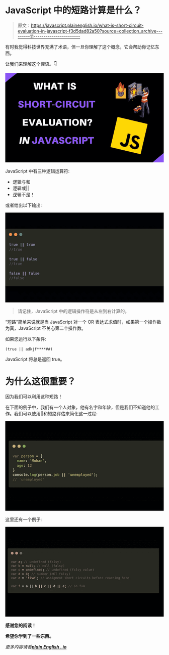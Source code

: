 # JavaScript 中的短路计算是什么？

> 原文：<https://javascript.plainenglish.io/what-is-short-circuit-evaluation-in-javascript-f3d5dad82a50?source=collection_archive---------11----------------------->

有时我觉得科技世界充满了术语，但一旦你理解了这个概念，它会帮助你记忆东西。

让我们来理解这个俚语。👇

![](img/0fad56d0de7b8bd94e51469f3627bf84.png)

JavaScript 中有三种逻辑运算符:

*   逻辑与和
*   逻辑或||
*   逻辑不是！

或者给出以下输出:

![](img/d9fd564f6a9107a7def898f3f0d0e9b1.png)

> 请记住，JavaScript 中的逻辑操作符是从左到右计算的。

“短路”简单来说就是当 JavaScript 对一个 OR 表达式求值时，如果第一个操作数为真，JavaScript 不关心第二个操作数。

如果您运行以下条件:

```
(true || adkjf****##) 
```

JavaScript 将总是返回 true。

# 为什么这很重要？

因为我们可以利用这种短路！

在下面的例子中，我们有一个人对象，他有名字和年龄，但是我们不知道他的工作。我们可以使用||和短路评估来简化这一过程:

![](img/bf9e9203a97bd1aae0ea1d61eedf2b03.png)

这里还有一个例子:

![](img/cc783334903ff1b55f0dbb9db55cc042.png)

**感谢您的阅读！**

**希望你学到了一些东西。**

*更多内容请看*[***plain English . io***](http://plainenglish.io/)